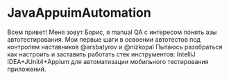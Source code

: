 # JavaAppuimAutomation
Всем привет! Меня зовут Борис, я manual QA с интересом понять азы автотестирования.
Мои первые шаги в освоении автотестов под контролем наставников @arsbatyrov и @nizkopal
Пытаюсь разобраться как настроить и заставить работать стек инструментов: IntelliJ IDEA+JUnit4+Appium для автоматизации мобильного тестирования приложений.
